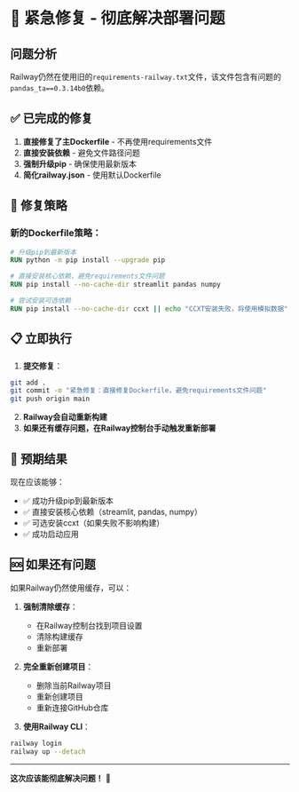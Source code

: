 # 🚨 紧急修复 - 彻底解决部署问题

## 问题分析
Railway仍然在使用旧的`requirements-railway.txt`文件，该文件包含有问题的`pandas_ta==0.3.14b0`依赖。

## ✅ 已完成的修复

1. **直接修复了主Dockerfile** - 不再使用requirements文件
2. **直接安装依赖** - 避免文件路径问题
3. **强制升级pip** - 确保使用最新版本
4. **简化railway.json** - 使用默认Dockerfile

## 🔧 修复策略

### 新的Dockerfile策略：
```dockerfile
# 升级pip到最新版本
RUN python -m pip install --upgrade pip

# 直接安装核心依赖，避免requirements文件问题
RUN pip install --no-cache-dir streamlit pandas numpy

# 尝试安装可选依赖
RUN pip install --no-cache-dir ccxt || echo "CCXT安装失败，将使用模拟数据"
```

## 📋 立即执行

1. **提交修复**：
```bash
git add .
git commit -m "紧急修复：直接修复Dockerfile，避免requirements文件问题"
git push origin main
```

2. **Railway会自动重新构建**
3. **如果还有缓存问题，在Railway控制台手动触发重新部署**

## 🎯 预期结果

现在应该能够：
- ✅ 成功升级pip到最新版本
- ✅ 直接安装核心依赖（streamlit, pandas, numpy）
- ✅ 可选安装ccxt（如果失败不影响构建）
- ✅ 成功启动应用

## 🆘 如果还有问题

如果Railway仍然使用缓存，可以：

1. **强制清除缓存**：
   - 在Railway控制台找到项目设置
   - 清除构建缓存
   - 重新部署

2. **完全重新创建项目**：
   - 删除当前Railway项目
   - 重新创建项目
   - 重新连接GitHub仓库

3. **使用Railway CLI**：
```bash
railway login
railway up --detach
```

---

**这次应该能彻底解决问题！** 🎯


